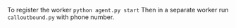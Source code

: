 To register the worker `python agent.py start`
Then in a separate worker run `calloutbound.py` with phone number.
